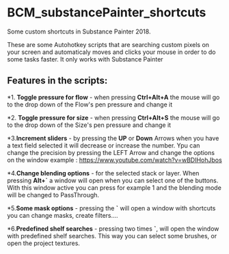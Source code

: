 # BCM_substancePainter_shortcuts
Some custom shortcuts in Substance Painter 2018.

These are some Autohotkey scripts that are searching custom pixels on your screen and automaticaly moves and clicks your mouse in order to do some tasks faster. It only works with Substance Painter

## Features in the scripts:

*1. **Toggle pressure for flow** - when pressing **Ctrl+Alt+A** the mouse will go to the drop down of the Flow's pen pressure and change it 

*2. **Toggle pressure for size** - when pressing **Ctrl+Alt+S** the mouse will go to the drop down of the Size's pen pressure and change it 

*3.**Increment sliders** - by pressing the **UP** or **Down** Arrows when you have a text field selected it will decrease or increase the number. Ypu can change the precision by pressing the LEFT Arrow and change the options on the window
example : https://www.youtube.com/watch?v=wBDIHohJbos

*4.**Change blending options** - for the selected stack or layer. When pressing **Alt+\`** a window will open when you can select one of the buttons. With this window active you can press for example 1 and the blending mode will be changed to PassThrough.

*5.**Some mask options** - pressing the **\`** will open a window with shortcuts you can change masks, create filters.... 

*6.**Predefined shelf searches** - pressing two times **\`**, will open the window with predefined shelf searches. This way you can select some brushes, or open the project textures.
